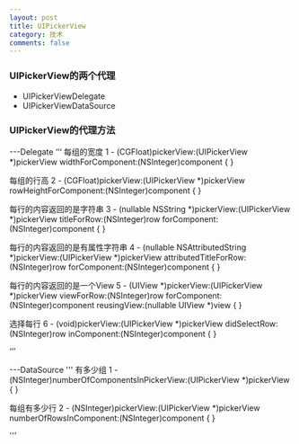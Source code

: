```yaml
---
layout: post
title: UIPickerView
category: 技术
comments: false
---
```


### UIPickerView的两个代理

* UIPickerViewDelegate
* UIPickerViewDataSource


### UIPickerView的代理方法

---Delegate
‘’‘
每组的宽度
1 - (CGFloat)pickerView:(UIPickerView *)pickerView widthForComponent:(NSInteger)component
{
}

每组的行高
2 - (CGFloat)pickerView:(UIPickerView *)pickerView rowHeightForComponent:(NSInteger)component
{
}

每行的内容返回的是字符串
3 - (nullable NSString *)pickerView:(UIPickerView *)pickerView titleForRow:(NSInteger)row forComponent:(NSInteger)component 
{
}

每行的内容返回的是有属性字符串
4 - (nullable NSAttributedString *)pickerView:(UIPickerView *)pickerView attributedTitleForRow:(NSInteger)row forComponent:(NSInteger)component 
{
}

每行的内容返回的是一个View
5 - (UIView *)pickerView:(UIPickerView *)pickerView viewForRow:(NSInteger)row forComponent:(NSInteger)component reusingView:(nullable UIView *)view 
{
}

选择每行
6 - (void)pickerView:(UIPickerView *)pickerView didSelectRow:(NSInteger)row inComponent:(NSInteger)component
{
}

‘’’

---DataSource
'''
有多少组
1 - (NSInteger)numberOfComponentsInPickerView:(UIPickerView *)pickerView
{
}

每组有多少行
2 - (NSInteger)pickerView:(UIPickerView *)pickerView numberOfRowsInComponent:(NSInteger)component
{
}

'''
